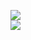 [![](https://img.shields.io/badge/Made%20With-Github%20Spray-lightgrey.svg?style=for-the-badge&logo=github)](https://github.com/Annihil/github-spray#347)  
[![](https://i.imgur.com/2DrTn0Z.gif)](https://github.com/Annihil/github-spray)